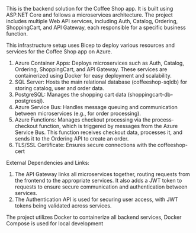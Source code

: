 This is the backend solution for the Coffee Shop app. It is built using ASP.NET Core and follows a microservices architecture. The project includes multiple Web API services, including Auth, Catalog, Ordering, ShoppingCart, and API Gateway, each responsible for a specific business function.

This infrastructure setup uses Bicep to deploy various resources and services for the Coffee Shop app on Azure. 

1. Azure Container Apps: Deploys microservices such as Auth, Catalog, Ordering, ShoppingCart, and API Gateway. These services are containerized using Docker for easy deployment and scalability.
2. SQL Server: Hosts the main relational database (coffeeshop-sqldb) for storing catalog, user and order data.
3. PostgreSQL: Manages the shopping cart data (shoppingcart-db-postgresql).
4. Azure Service Bus: Handles message queuing and communication between microservices (e.g., for order processing).
5. Azure Functions: Manages checkout processing via the process-checkout function, which is triggered by messages from the Azure Service Bus. This function receives checkout data, processes it, and sends it to the Ordering API to create an order.
6. TLS/SSL Certificate: Ensures secure connections with the coffeeshop-cert

External Dependencies and Links:

1. The API Gateway links all microservices together, routing requests from the frontend to the appropriate services. It also adds a JWT token to requests to ensure secure communication and authentication between services.
2. The Authentication API is used for securing user access, with JWT tokens being validated across services.

The project utilizes Docker to containerize all backend services, Docker Compose is used for local development
